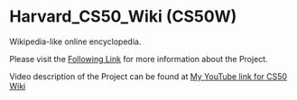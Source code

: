 # Harvard_CS50_Wiki (CS50W)

Wikipedia-like online encyclopedia.

Please visit the [Following Link](https://cs50.harvard.edu/web/2020/projects/1/wiki/) for more information about the Project.

Video description of the Project can be found at [My YouTube link for CS50 Wiki](https://youtu.be/QjFc4Uy44OE)
